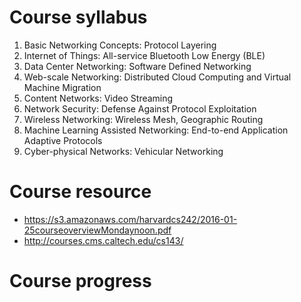 # Course syllabus 

1. Basic Networking Concepts: Protocol Layering
2. Internet of Things: All-service Bluetooth Low Energy (BLE)
3. Data Center Networking: Software Defined Networking
4. Web-scale Networking: Distributed Cloud Computing and Virtual Machine Migration
5. Content Networks: Video Streaming
6. Network Security: Defense Against Protocol Exploitation
7. Wireless Networking: Wireless Mesh, Geographic Routing
8. Machine Learning Assisted Networking: End-to-end Application Adaptive Protocols
9. Cyber-physical Networks: Vehicular Networking





# Course resource 
+ https://s3.amazonaws.com/harvardcs242/2016-01-25courseoverviewMondaynoon.pdf
+ http://courses.cms.caltech.edu/cs143/


# Course progress 